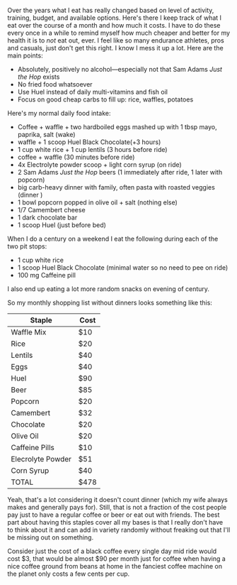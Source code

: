 Over the years what I eat has really changed based on level of activity, training, budget, and available options. Here's there I keep track of what I eat over the course of a month and how much it costs. I have to do these every once in a while to remind myself how much cheaper and better for my health it is to _not_ eat out, ever. I feel like so many endurance athletes, pros and casuals, just don't get this right. I know I mess it up a lot. Here are the main points:

- Absolutely, positively no alcohol—especially not that Sam Adams _Just the Hop_ exists
- No fried food whatsoever
- Use Huel instead of daily multi-vitamins and fish oil
- Focus on good cheap carbs to fill up: rice, waffles, potatoes

Here's my normal daily food intake:

- Coffee + waffle + two hardboiled eggs mashed up with 1 tbsp mayo, paprika, salt (wake)
- waffle + 1 scoop Huel Black Chocolate(+3 hours)
- 1 cup white rice + 1 cup lentils (3 hours before ride)
- coffee + waffle (30 minutes before ride)
- 4x Electrolyte powder scoop + light corn syrup (on ride)
- 2 Sam Adams _Just the Hop_ beers (1 immediately after ride, 1 later with popcorn)
- big carb-heavy dinner with family, often pasta with roasted veggies (dinner )
- 1 bowl popcorn popped in olive oil + salt (nothing else)
- 1/7 Camembert  cheese
- 1 dark chocolate bar
- 1 scoop Huel (just before bed)

When I do a century on a weekend I eat the following during each of the two pit stops:

- 1 cup white rice
- 1 scoop Huel Black Chocolate (minimal water so no need to pee on ride)
- 100 mg Caffeine pill

I also end up eating a lot more random snacks on evening of century.

So my monthly shopping list without dinners looks something like this:

| Staple            | Cost |
| ----------------- | ---- |
| Waffle Mix        | $10  |
| Rice              | $20  |
| Lentils           | $40  |
| Eggs              | $40  |
| Huel              | $90  |
| Beer              | $85  |
| Popcorn           | $20  |
| Camembert         | $32  |
| Chocolate         | $20  |
| Olive Oil         | $20  |
| Caffeine Pills    | $10  |
| Elecrolyte Powder | $51  |
| Corn Syrup        | $40  |
| TOTAL             | $478 |

Yeah, that's a lot considering it doesn't count dinner (which my wife always makes and generally pays for). Still, that is not a fraction of the cost people pay just to have a regular coffee or beer or eat out with friends. The best part about having this staples cover all my bases is that I really don't have to think about it and can add in variety randomly without freaking out that I'll be missing out on something.

Consider just the cost of a black coffee every single day mid ride would cost $3, that would be almost $90 per month just for coffee when having a nice coffee ground from beans at home in the fanciest coffee machine on the planet only costs a few cents per cup.